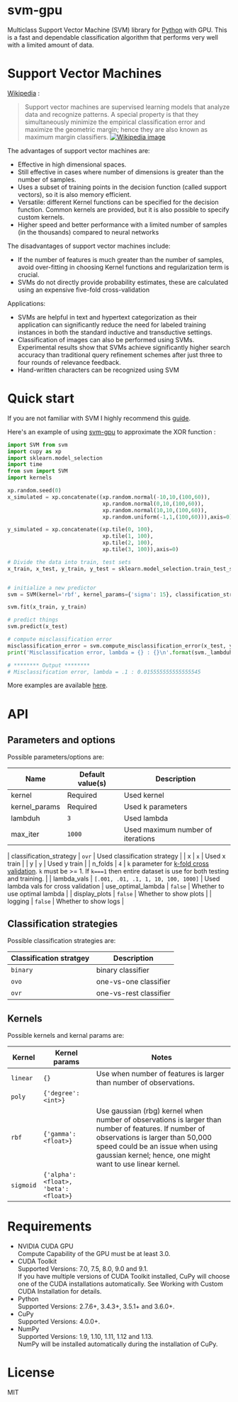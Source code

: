 # svm-gpu

Multiclass Support Vector Machine (SVM) library for [Python](https://www.python.org/) with GPU. This is a fast and dependable classification algorithm that performs very well with a limited amount of data.

# Support Vector Machines
[Wikipedia](http://en.wikipedia.org/wiki/Support_vector_machine)  :

>Support vector machines are supervised learning models that analyze data and recognize patterns. 
>A special property is that they simultaneously minimize the empirical classification error and maximize the geometric margin; hence they are also known as maximum margin classifiers.
>[![Wikipedia image](http://upload.wikimedia.org/wikipedia/commons/1/1b/Kernel_Machine.png)](http://en.wikipedia.org/wiki/File:Kernel_Machine.png)


The advantages of support vector machines are:  
* Effective in high dimensional spaces.
* Still effective in cases where number of dimensions is greater than the number of samples.
* Uses a subset of training points in the decision function (called support vectors), so it is also memory efficient.
* Versatile: different Kernel functions can be specified for the decision function. Common kernels are provided, but it is also possible to specify custom kernels.  
* Higher speed and better performance with a limited number of samples (in the thousands) compared to neural networks  

The disadvantages of support vector machines include:  
* If the number of features is much greater than the number of samples, avoid over-fitting in choosing Kernel functions and regularization term is crucial.
* SVMs do not directly provide probability estimates, these are calculated using an expensive five-fold cross-validation

Applications: 
* SVMs are helpful in text and hypertext categorization as their application can significantly reduce the need for labeled training instances in both the standard inductive and transductive settings.
* Classification of images can also be performed using SVMs. Experimental results show that SVMs achieve significantly higher search accuracy than traditional query refinement schemes after just three to four rounds of relevance feedback.
* Hand-written characters can be recognized using SVM

# Quick start
If you are not familiar with SVM I highly recommend this [guide](http://www.csie.ntu.edu.tw/~cjlin/papers/guide/guide.pdf).

Here's an example of using [svm-gpu](https://github.com/murtazajafferji/svm-gpu) to approximate the XOR function :

```python
import SVM from svm
import cupy as xp 
import sklearn.model_selection
import time
from svm import SVM
import kernels

xp.random.seed(0)
x_simulated = xp.concatenate((xp.random.normal(-10,10,(100,60)),
                              xp.random.normal(0,10,(100,60)),
                              xp.random.normal(10,10,(100,60)),
                              xp.random.uniform(-1,1,(100,60))),axis=0)

y_simulated = xp.concatenate((xp.tile(0, 100),
                              xp.tile(1, 100),
                              xp.tile(2, 100),
                              xp.tile(3, 100)),axis=0)

# Divide the data into train, test sets 
x_train, x_test, y_train, y_test = sklearn.model_selection.train_test_split(x_simulated, y_simulated)


# initialize a new predictor
svm = SVM(kernel='rbf', kernel_params={'sigma': 15}, classification_strategy='ovr', x=x_train, y=y_train, n_folds=3, use_optimal_lambda=True, display_plots=True)

svm.fit(x_train, y_train)

# predict things
svm.predict(x_test)

# compute misclassification error
misclassification_error = svm.compute_misclassification_error(x_test, y_test)
print('Misclassification error, lambda = {} : {}\n'.format(svm._lambduh, misclassification_error))

# ******** Output ********
# Misclassification error, lambda = .1 : 0.015555555555555545

```

More examples are available [here](https://github.com/murtazajafferji/svm-gpu/blob/master/demo.ipynb).


# API

## Parameters and options

Possible parameters/options are: 

| Name             | Default value(s)       | Description                                                                                           |
|------------------|------------------------|-------------------------------------------------------------------------------------------------------|
| kernel                   | Required                  | Used kernel                                                                                           |
| kernel\_params                   | Required                  | Used k parameters                                                                                           |
| lambduh                   | `3`                  | Used lambda                                                                                           |
| max_iter                   | `1000`                  | Used maximum number of iterations                                                                                       |

| classification\_strategy | `ovr`                | Used classification strategy                                                                            | 
| x | `x`                | Used x train                                                                            | 
| y | `y`                | Used y train                                                                            | 
| n\_folds                 | `4`                    | `k` parameter for [k-fold cross validation]( http://en.wikipedia.org/wiki/Cross-validation_(statistics)#k-fold_cross-validation). `k` must be >= 1. If `k===1` then entire dataset is use for both testing and training.  |
| lambda\_vals                | `[.001, .01, .1, 1, 10, 100, 1000]`                    | Used lambda vals for cross validation
| use\_optimal\_lambda     | `false`                  |  Whether to use optimal lambda                                                                      |
| display_plots            | `false`                | Whether to show plots                                                                                 |
| logging                  | `false`                 | Whether to show logs                                                                                 |

## Classification strategies

Possible classification strategies are:

| Classification stratgey  | Description |
|-------------|------------------------|
| `binary`       | binary classifier |
| `ovo`      | one-vs-one classifier |
| `ovr`   | one-vs-rest classifier   |

## Kernels

Possible kernels and kernal params are:

| Kernel  | Kernel params                             | Notes                           |
|---------|-------------------------------------------|-------------------------------- |
| `linear`  | `{}`                                    | Use when number of features is larger than number of observations. |
| `poly`    | `{'degree': <int>}`                     | |
| `rbf`     | `{'gamma':<float>}`                     | Use gaussian (rbg) kernel when number of observations is larger than number of features. If number of observations is larger than 50,000 speed could be an issue when using gaussian kernel; hence, one might want to use linear kernel.                  |
| `sigmoid` | `{'alpha':<float>, 'beta':<float>}`     | |

# Requirements
* NVIDIA CUDA GPU  
  Compute Capability of the GPU must be at least 3.0.
* CUDA Toolkit  
  Supported Versions: 7.0, 7.5, 8.0, 9.0 and 9.1.  
  If you have multiple versions of CUDA Toolkit installed, CuPy will choose one of the CUDA installations automatically. See Working with Custom CUDA Installation for details.
* Python  
  Supported Versions: 2.7.6+, 3.4.3+, 3.5.1+ and 3.6.0+.
* CuPy  
  Supported Versions:  4.0.0+.
* NumPy  
  Supported Versions: 1.9, 1.10, 1.11, 1.12 and 1.13.  
  NumPy will be installed automatically during the installation of CuPy.

# License
MIT
